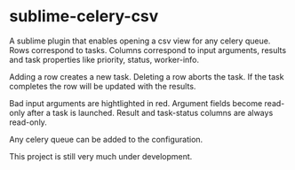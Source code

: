 # sublime-celery-csv
A sublime plugin that enables opening a csv view for any celery queue. Rows correspond to tasks. Columns correspond to input arguments, results and task properties like priority, status, worker-info.

Adding a row creates a new task. Deleting a row aborts the task. If the task completes the row will be updated with the results.

Bad input arguments are hightlighted in red. Argument fields become read-only after a task is launched. Result and task-status columns are always read-only.

Any celery queue can be added to the configuration.

This project is still very much under development.
